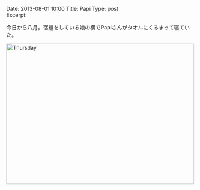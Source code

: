 Date: 2013-08-01  10:00
Title:  Papi 
Type: post  
Excerpt: 


今日から八月。宿題をしている娘の横でPapiさんがタオルにくるまって寝ていた。

<a href="http://www.flickr.com/photos/hdknr/9411542785/" title="Thursday by hidelafoglia, on Flickr"><img src="https://farm3.staticflickr.com/2812/9411542785_46af1ac208.jpg" width="500" height="375" alt="Thursday"></a>  

